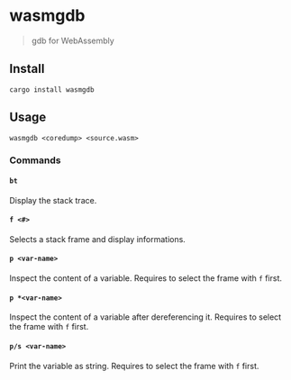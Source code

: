 # wasmgdb

> gdb for WebAssembly

## Install

```
cargo install wasmgdb
```

## Usage

```
wasmgdb <coredump> <source.wasm>
```

### Commands

#### `bt`

Display the stack trace.

#### `f <#>`

Selects a stack frame and display informations.

#### `p <var-name>`

Inspect the content of a variable.
Requires to select the frame with `f` first.

#### `p *<var-name>`

Inspect the content of a variable after dereferencing it.
Requires to select the frame with `f` first.

#### `p/s <var-name>`

Print the variable as string.
Requires to select the frame with `f` first.
